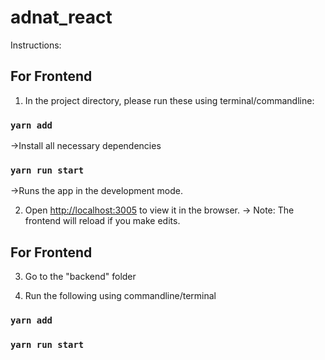 # adnat_react

Instructions: 

## For Frontend
1. In the project directory, please run these using terminal/commandline:

### `yarn add`
->Install all necessary dependencies
### `yarn run start`
->Runs the app in the development mode.<br>

2. Open [http://localhost:3005](http://localhost:3005) to view it in the browser.
-> Note: The frontend will reload if you make edits.<br>

## For Frontend
3. Go to the "backend" folder

4. Run the following using commandline/terminal

### `yarn add`
### `yarn run start`
